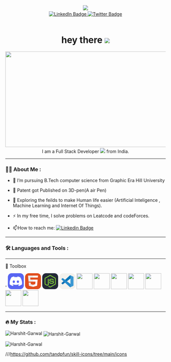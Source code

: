 <div id="header" align="center">
  <img src="https://media.giphy.com/media/M9gbBd9nbDrOTu1Mqx/giphy.gif" width="100"/>

<!-- Soccial logo -->
<div id="badges">
  <a href="https://www.linkedin.com/in/kapil-bhardwaj-069710204/">
    <img src="https://img.shields.io/badge/LinkedIn-blue?style=for-the-badge&logo=linkedin&logoColor=white" alt="LinkedIn Badge"/>
  </a>
 
  <a href="https://leetcode.com/KAPIL_BHARDWAJ/">
    <img src="https://img.shields.io/badge/Leatcode-yellow?style=for-the-badge&logoColor=yellow" alt="Twitter Badge"/>
  </a>
</div>

<!-- Public Views -->
  <img src="https://komarev.com/ghpvc/?username=your-github-username&style=flat-square&color=blue" alt=""/>

  <h1>
  hey there
  <img src="https://media.giphy.com/media/hvRJCLFzcasrR4ia7z/giphy.gif" width="30px"/>
</h1>
  
<!--  Image tag  -->
  <div align="center">
  <img src="https://media.giphy.com/media/dWesBcTLavkZuG35MI/giphy.gif" width="600" height="300"/>
</div>
    I am a Full Stack Developer <img src="https://media.giphy.com/media/WUlplcMpOCEmTGBtBW/giphy.gif" width="30"> from India.
  </div>
  


  ---

### :woman_technologist: About Me :
  
- :telescope: I’m pursuing B.Tech computer science  from Graphic Era Hill University
- 📰 Patent got Published on 3D-pen(A air Pen)

- :seedling: Exploring the feilds to make Human life easier (Artificial Inteligence , Machine Learning and Internet Of Things).

- :zap: In my free time, I solve problems on Leatcode and codeForces.

- :mailbox:How to reach me: [![Linkedin Badge](https://img.shields.io/badge/-Harshit-blue?style=flat&logo=Linkedin&logoColor=white)]([your-linkedin-url](https://www.linkedin.com/in/harshit-garwal-3b48a2249/))
  
---

### :hammer_and_wrench: Languages and Tools :

---

🧰 Toolbox
<div>'


<img src="https://github.com/tandpfun/skill-icons/blob/main/icons/Discord.svg" width="50" height="50"/>

<img src="https://github.com/tandpfun/skill-icons/blob/main/icons/HTML.svg" width="50" height="50"/>

<img src="https://github.com/tandpfun/skill-icons/blob/main/icons/NodeJS-Dark.svg" width="50" height="50"/>

<img src="https://github.com/tandpfun/skill-icons/blob/main/icons/VSCode-Light.svg" width="50" height="50"/>

<img src="https://user-images.githubusercontent.com/25181517/183423507-c056a6f9-1ba8-4312-a350-19bcbc5a8697.png" width="50" height="50"/>

<img src="https://user-images.githubusercontent.com/25181517/192106070-46255bcf-65e6-4c6b-a296-bf8d0d8fb2a7.png" width="50" height="50"/>

<img src="https://user-images.githubusercontent.com/25181517/192106073-90fffafe-3562-4ff9-a37e-c77a2da0ff58.png" width="50" height="50"/>

<img src="https://user-images.githubusercontent.com/25181517/186150365-da1eccce-6201-487c-8649-45e9e99435fd.png" width="50" height="50"/>

<img src="https://user-images.githubusercontent.com/25181517/186150304-1568ffdf-4c62-4bdc-9cf1-8d8efcea7c5b.png" width="50" height="50"/>

<img src="https://user-images.githubusercontent.com/25181517/117269608-b7dcfb80-ae58-11eb-8e66-6cc8753553f0.png" width="50" height="50"/>

<img src="https://user-images.githubusercontent.com/25181517/186884152-ae609cca-8cf1-4175-8d60-1ce1fa078ca2.png" width="50" height="50"/>

---
</div>





### :fire: My Stats :
<p><img align="left" src="https://github-readme-stats.vercel.app/api/top-langs?username=Harshit-Garwal&show_icons=true&locale=en&layout=compact" alt="Harshit-Garwal" /></p>

<p>&nbsp;<img align="center" src="https://github-readme-stats.vercel.app/api?username=Harshit-Garwal&show_icons=true&locale=en" alt="Harshit-Garwal" /></p>

<p><img align="center" src="https://github-readme-streak-stats.herokuapp.com/?user=Harshit-Garwal&" alt="Harshit-Garwal" /></p>


 
///https://github.com/tandpfun/skill-icons/tree/main/icons
